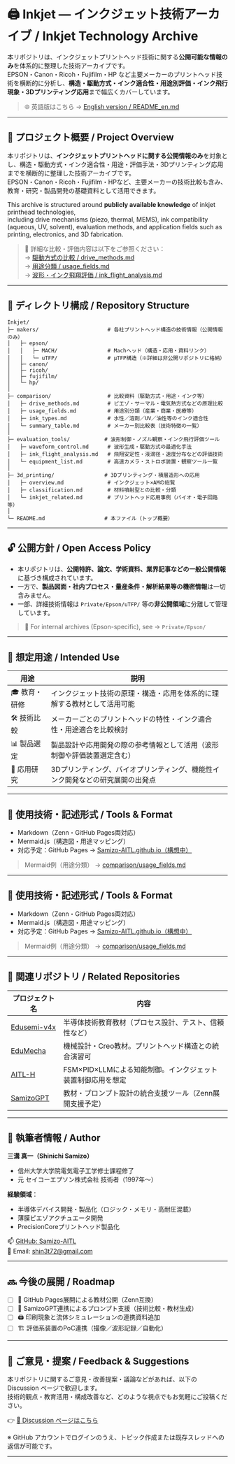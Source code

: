 # 🖨️ Inkjet — インクジェット技術アーカイブ / Inkjet Technology Archive

本リポジトリは、インクジェットプリントヘッド技術に関する**公開可能な情報のみ**を体系的に整理した技術アーカイブです。  
EPSON・Canon・Ricoh・Fujifilm・HP など主要メーカーのプリントヘッド技術を横断的に分析し、**構造・駆動方式・インク適合性・用途別評価・インク飛行現象・3Dプリンティング応用**まで幅広くカバーしています。

> 🌐 英語版はこちら → [English version / README_en.md](./README_en.md)

---

## 📌 プロジェクト概要 / Project Overview

本リポジトリは、**インクジェットプリントヘッドに関する公開情報のみ**を対象とし、構造・駆動方式・インク適合性・用途・評価手法・3Dプリンティング応用までを横断的に整理した技術アーカイブです。  
EPSON・Canon・Ricoh・Fujifilm・HPなど、主要メーカーの技術比較も含み、教育・研究・製品開発の基礎資料として活用できます。

This archive is structured around **publicly available knowledge** of inkjet printhead technologies,  
including drive mechanisms (piezo, thermal, MEMS), ink compatibility (aqueous, UV, solvent), evaluation methods, and application fields such as printing, electronics, and 3D fabrication.

> 🔎 詳細な比較・評価内容は以下をご参照ください：  
> → [駆動方式の比較 / drive_methods.md](./comparison/drive_methods.md)  
> → [用途分類 / usage_fields.md](./comparison/usage_fields.md)  
> → [波形・インク飛翔評価 / ink_flight_analysis.md](./evaluation_tools/ink_flight_analysis.md)

---

## 📁 ディレクトリ構成 / Repository Structure

```plaintext
Inkjet/
├─ makers/                      # 各社プリントヘッド構造の技術情報（公開情報のみ）
│   ├─ epson/
│   │   ├─ MACH/                # Machヘッド（構造・応用・資料リンク）
│   │   └─ uTFP/                # μTFP構造（※詳細は非公開リポジトリに格納）
│   ├─ canon/
│   ├─ ricoh/
│   ├─ fujifilm/
│   └─ hp/
│
├─ comparison/                  # 比較資料（駆動方式・用途・インク等）
│   ├─ drive_methods.md         # ピエゾ・サーマル・電気熱方式などの原理比較
│   ├─ usage_fields.md          # 用途別分類（産業・商業・医療等）
│   ├─ ink_types.md             # 水性／溶剤／UV／油性等のインク適合性
│   └─ summary_table.md         # メーカー別比較表（技術特徴の一覧）
│
├─ evaluation_tools/           # 波形制御・ノズル観察・インク飛行評価ツール
│   ├─ waveform_control.md      # 波形生成・駆動方式の最適化手法
│   ├─ ink_flight_analysis.md   # 飛翔安定性・液滴径・速度分布などの評価技術
│   └─ equipment_list.md        # 高速カメラ・ストロボ装置・観察ツール一覧
│
├─ 3d_printing/                # 3Dプリンティング・積層造形への応用
│   ├─ overview.md              # インクジェット×AMの総覧
│   ├─ classification.md        # 材料噴射型との比較・分類
│   └─ inkjet_related.md        # プリントヘッド応用事例（バイオ・電子回路等）
│
└─ README.md                   # 本ファイル（トップ概要）
```
---

## 🔓 公開方針 / Open Access Policy

- 本リポジトリは、**公開特許、論文、学術資料、業界記事などの一般公開情報**に基づき構成されています。
- 一方で、**製品図面・社内プロセス・量産条件・解析結果等の機密情報**は一切含みません。
- 一部、詳細技術情報は `Private/Epson/uTFP/` 等の**非公開領域**に分離して管理しています。

> 🔐 For internal archives (Epson-specific), see → `Private/Epson/`

---

## 🎯 想定用途 / Intended Use

| 用途 | 説明 |
|------|------|
| 🎓 教育・研修 | インクジェット技術の原理・構造・応用を体系的に理解する教材として活用可能 |
| 🛠 技術比較 | メーカーごとのプリントヘッドの特性・インク適合性・用途適合を比較検討 |
| 📊 製品選定 | 製品設計や応用開発の際の参考情報として活用（波形制御や評価装置選定含む） |
| 🧪 応用研究 | 3Dプリンティング、バイオプリンティング、機能性インク開発などの研究展開の出発点 |

---

## 🔧 使用技術・記述形式 / Tools & Format

- Markdown（Zenn・GitHub Pages両対応）
- Mermaid.js（構造図・用途マッピング）
- 対応予定：GitHub Pages → [Samizo-AITL.github.io（構想中）](https://github.com/Samizo-AITL)

> Mermaid例（用途分類） → [comparison/usage_fields.md](./comparison/usage_fields.md)

---

## 🔧 使用技術・記述形式 / Tools & Format

- Markdown（Zenn・GitHub Pages両対応）
- Mermaid.js（構造図・用途マッピング）
- 対応予定：GitHub Pages → [Samizo-AITL.github.io（構想中）](https://github.com/Samizo-AITL)

> Mermaid例（用途分類） → [comparison/usage_fields.md](./comparison/usage_fields.md)

---

## 📎 関連リポジトリ / Related Repositories

| プロジェクト名 | 内容 |
|----------------|------|
| [Edusemi-v4x](https://github.com/Samizo-AITL/Edusemi-v4x) | 半導体技術教育教材（プロセス設計、テスト、信頼性など） |
| [EduMecha](https://github.com/Samizo-AITL/EduMecha) | 機械設計・Creo教材。プリントヘッド構造との統合演習可 |
| [AITL-H](https://github.com/Samizo-AITL/AITL-H) | FSM×PID×LLMによる知能制御。インクジェット装置制御応用を想定 |
| [SamizoGPT](https://github.com/Samizo-AITL/SamizoGPT) | 教材・プロンプト設計の統合支援ツール（Zenn展開支援予定） |

---

## 👤 執筆者情報 / Author

**三溝 真一（Shinichi Samizo）**  
- 信州大学大学院電気電子工学修士課程修了
- 元 セイコーエプソン株式会社 技術者（1997年〜）  

**経験領域**：
- 半導体デバイス開発・製品化（ロジック・メモリ・高耐圧混載）
- 薄膜ピエゾアクチュエータ開発
- PrecisionCoreプリントヘッド製品化

📫 [GitHub: Samizo-AITL](https://github.com/Samizo-AITL)  
📩 Email: [shin3t72@gmail.com](mailto:shin3t72@gmail.com)

---

## 🔜 今後の展開 / Roadmap

- [ ] 📘 GitHub Pages展開による教材公開（Zenn互換）
- [ ] 🧠 SamizoGPT連携によるプロンプト支援（技術比較・教材生成）
- [ ] 🖨️ 印刷現象と流体シミュレーションの連携資料追加
- [ ] 🏗️ 評価系装置のPoC連携（撮像／波形記録／自動化）

---

## 💬 ご意見・提案 / Feedback & Suggestions

本リポジトリに関するご意見・改善提案・議論などがあれば、以下の Discussion ページで歓迎します。  
技術的観点・教育活用・構成改善など、どのような視点でもお気軽にご投稿ください。

👉 [💬 Discussion ページはこちら](https://github.com/Samizo-AITL/Inkjet/discussions)

※ GitHub アカウントでログインのうえ、トピック作成または既存スレッドへの返信が可能です。

---
